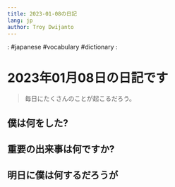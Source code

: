 ```yaml
---
title: 2023-01-08の日記
lang: jp
author: Troy Dwijanto
---
```

: #japanese #vocabulary #dictionary : 
# 2023年01月08日の日記です
> 毎日にたくさんのことが起こるだろう。

## 僕は何をした?

## 重要の出来事は何ですか?

## 明日に僕は何するだろうが